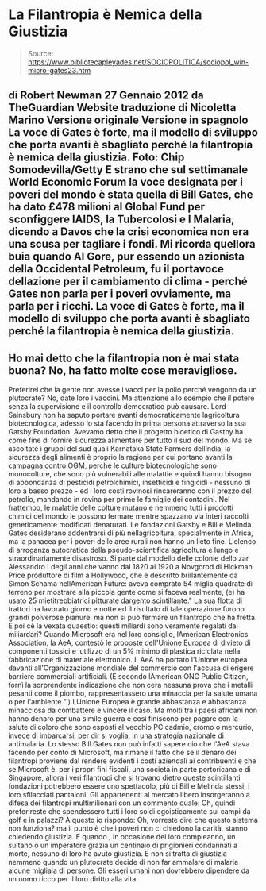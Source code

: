 # La Filantropia è Nemica della Giustizia

> Source: https://www.bibliotecapleyades.net/SOCIOPOLITICA/sociopol_win-micro-gates23.htm

di Robert Newman
27 Gennaio 2012
da TheGuardian Website
traduzione
di
Nicoletta Marino
Versione originale
Versione in spagnolo
La voce di Gates è forte, ma il modello di sviluppo che porta avanti
è sbagliato perché la filantropia è nemica della giustizia.
Foto: Chip Somodevilla/Getty
E strano che sul settimanale World Economic Forum la voce designata per i
poveri del mondo è stata quella di Bill Gates, che ha dato £478 milioni al
Global Fund per sconfiggere lAIDS, la Tubercolosi e l Malaria, dicendo a
Davos che la crisi economica non era una scusa per tagliare i fondi.
Mi ricorda quellora buia quando Al Gore, pur essendo un azionista della Occidental Petroleum, fu il portavoce dellazione per il cambiamento di
clima - perché Gates non parla per i poveri ovviamente, ma parla per i
ricchi.
La voce di Gates è forte, ma il modello di sviluppo che porta avanti è
sbagliato perché la filantropia è nemica della giustizia.
-
Ho mai detto che la filantropia non è mai stata buona? No, ha fatto molte
cose meravigliose.
-
Preferirei che la gente non avesse i vacci per la polio perché vengono da
un plutocrate? No, date loro i vaccini.
Ma attenzione allo scempio che il potere senza la supervisione e il
controllo democratico può causare.
Lord Sainsbury non ha saputo portare
avanti democraticamente lagricoltura biotecnologica, adesso lo sta facendo
in prima persona attraverso la sua Gatsby
Foundation.
Avevamo detto che il progetto bioetico di Gastby ha come fine di fornire
sicurezza alimentare per tutto il sud del mondo.
Ma se ascoltate i gruppi del sud quali Karnataka State Farmers dellIndia,
la sicurezza degli alimenti è proprio la ragione per cui portano avanti la
campagna contro OGM, perché
le culture biotecnologiche sono monocolture, che sono
più vulnerabili alle malattie e quindi hanno bisogno di abbondanza di
pesticidi petrolchimici, insetticidi e fingicidi - nessuno di loro a basso
prezzo - ed i loro costi rovinosi rincareranno con il prezzo del petrolio,
mandando in rovina per prime le famiglie dei contadini.
Nel frattempo, le malattie delle colture mutano e nemmeno tutti i prodotti
chimici del mondo le possono fermare mentre spazzano via interi raccolti
geneticamente modificati denaturati.
Le fondazioni Gatsby e Bill e Melinda Gates desiderano addentrarsi di più
nellagricoltura, specialmente in Africa, ma la panacea per i poveri delle
aree rurali non hanno un lieto fine. L'elenco di arroganza autocratica della
pseudo-scientifica agricoltura è lungo e straordinariamente disastroso.
Si parte dal modello delle colonie dello zar Alessandro I degli anni che
vanno dal 1820 al 1920 a Novgorod di Hickman Price produttore di film a
Hollywood, che è descritto brillantemente da Simon Schama nellAmerican
Future:
aveva comprato 54 miglia quadrate di terreno per mostrare alla
piccola gente come si faceva realmente, (e) ha usato 25 mietitrebbiatrici
pitturate dargento scintillante."
La sua flotta di trattori ha lavorato giorno e notte ed il risultato di tale
operazione furono grandi polverose pianure. ma non si può fermare un
filantropo che ha fretta.
E poi cè la vexata quaestio: questi miliardi sono veramente regalati dai
miliardari?
Quando Microsoft era nel loro consiglio, lAmerican Electronics
Association, la
AeA, contestò le proposte dell'Unione Europea di divieto di
componenti tossici e lutilizzo di un 5% minimo di plastica riciclata nella
fabbricazione di materiale elettronico.
L AeA ha portato l'Unione europea davanti all'Organizzazione mondiale del
commercio con l'accusa di erigere barriere commerciali artificiali. (E
secondo lAmerican ONG Public Citizen, fornì la sorprendente indicazione
che non cera nessuna prova che i metalli pesanti come il piombo,
rappresentassero una minaccia per la salute umana o per l'ambiente ".)
LUnione Europea è grande abbastanza e abbastanza minacciosa da combattere e
vincere il caso.
Ma molti tra i paesi africani non hanno denaro per una simile guerra e così
finiscono per pagare con la salute di coloro che sono esposti al vecchio PC
cadmio, cromo o mercurio, invece di imbarcarsi, per dir si voglia, in una
strategia nazionale di antimalaria.
Lo stesso Bill Gates non può infatti sapere ciò che l'AeA stava facendo per
conto di Microsoft, ma rimane il fatto che se il denaro dei filantropi
proviene dal rendere evidenti i costi aziendali ai contribuenti e che se
Microsoft è, per i propri fini fiscali, una società in parte portoricana e
di Singapore, allora i veri filantropi che si trovano dietro queste
scintillanti fondazioni potrebbero essere uno spettacolo, più di Bill e
Melinda stessi, i loro sfilacciati pantaloni.
Gli appartenenti al mercato libero insorgeranno a difesa dei filantropi
multimilionari con un commento quale:
Oh, quindi preferireste che spendessero tutti i loro soldi egoisticamente
sui campi da golf e in palazzi?
A questo io rispondo:
Oh, vorreste dire che questo sistema non funziona?
ma il punto è che i poveri non ci chiedono la carità, stanno
chiedendo
giustizia.
E quando , in occasione del loro compleanno, un sultano o un imperatore
grazia un centinaio di prigionieri condannati a morte, nessuno di loro ha
avuto giustizia. E non si tratta di giustizia nemmeno quando un plutocrate
decide di non far ammalare di malaria alcune migliaia di persone.
Gli esseri umani non dovrebbero dipendere da un uomo ricco per il loro
diritto alla vita.
